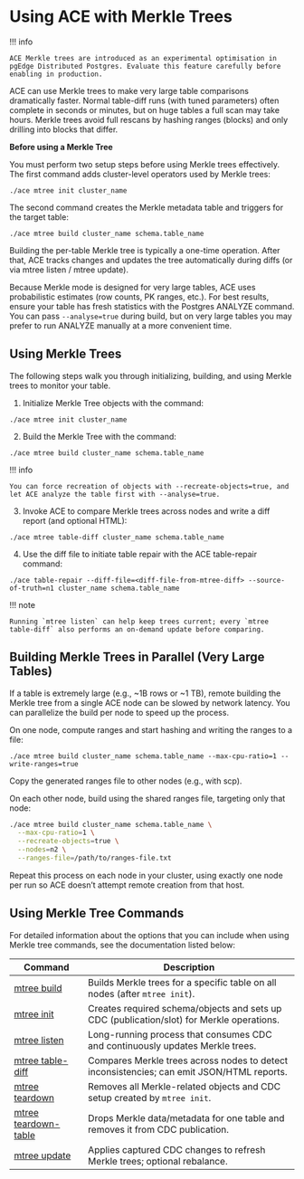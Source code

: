 # Using ACE with Merkle Trees

!!! info

    ACE Merkle trees are introduced as an experimental optimisation in pgEdge Distributed Postgres. Evaluate this feature carefully before enabling in production.

ACE can use Merkle trees to make very large table comparisons dramatically faster. Normal table-diff runs (with tuned parameters) often complete in seconds or minutes, but on huge tables a full scan may take hours. Merkle trees avoid full rescans by hashing ranges (blocks) and only drilling into blocks that differ.

**Before using a Merkle Tree**

You must perform two setup steps before using Merkle trees effectively.  The first command adds cluster-level operators used by Merkle trees:

`./ace mtree init cluster_name`

The second command creates the Merkle metadata table and triggers for the target table:

`./ace mtree build cluster_name schema.table_name`

Building the per-table Merkle tree is typically a one-time operation. After that, ACE tracks changes and updates the tree automatically during diffs (or via mtree listen / mtree update).

Because Merkle mode is designed for very large tables, ACE uses probabilistic estimates (row counts, PK ranges, etc.). For best results, ensure your table has fresh statistics with the Postgres ANALYZE command. You can pass `--analyse=true` during build, but on very large tables you may prefer to run ANALYZE manually at a more convenient time.

## Using Merkle Trees

The following steps walk you through initializing, building, and using Merkle trees to monitor your table.

1. Initialize Merkle Tree objects with the command:

`./ace mtree init cluster_name`

2. Build the Merkle Tree with the command:

`./ace mtree build cluster_name schema.table_name`

!!! info

    You can force recreation of objects with --recreate-objects=true, and let ACE analyze the table first with --analyse=true.

3. Invoke ACE to compare Merkle trees across nodes and write a diff report (and optional HTML):

`./ace mtree table-diff cluster_name schema.table_name`

4. Use the diff file to initiate table repair with the ACE table-repair command:

`./ace table-repair --diff-file=<diff-file-from-mtree-diff> --source-of-truth=n1 cluster_name schema.table_name`


!!! note

    Running `mtree listen` can help keep trees current; every `mtree table-diff` also performs an on-demand update before comparing.


## Building Merkle Trees in Parallel (Very Large Tables)

If a table is extremely large (e.g., ~1B rows or ~1 TB), remote building the Merkle tree from a single ACE node can be slowed by network latency. You can parallelize the build per node to speed up the process.

On one node, compute ranges and start hashing and writing the ranges to a file:

`./ace mtree build cluster_name schema.table_name --max-cpu-ratio=1 --write-ranges=true`

Copy the generated ranges file to other nodes (e.g., with scp).

On each other node, build using the shared ranges file, targeting only that node:

```bash
./ace mtree build cluster_name schema.table_name \
  --max-cpu-ratio=1 \
  --recreate-objects=true \
  --nodes=n2 \
  --ranges-file=/path/to/ranges-file.txt
```

Repeat this process on each node in your cluster, using exactly one node per run so ACE doesn’t attempt remote creation from that host.


## Using Merkle Tree Commands

For detailed information about the options that you can include when using Merkle tree commands, see the documentation listed below:

| Command   | Description                                  |
| --------------- | ---------------------------------------- |
| [mtree build](mtree-build.md)                   | Builds Merkle trees for a specific table on all nodes (after `mtree init`).               |
| [mtree init](mtree-init.md)                     | Creates required schema/objects and sets up CDC (publication/slot) for Merkle operations. |
| [mtree listen](mtree-listen.md)                 | Long-running process that consumes CDC and continuously updates Merkle trees.             |
| [mtree table-diff](mtree-table-diff.md)         | Compares Merkle trees across nodes to detect inconsistencies; can emit JSON/HTML reports. |
| [mtree teardown](mtree-teardown.md)             | Removes all Merkle-related objects and CDC setup created by `mtree init`.                 |
| [mtree teardown-table](mtree-teardown-table.md) | Drops Merkle data/metadata for one table and removes it from CDC publication.             |
| [mtree update](mtree-update.md)                 | Applies captured CDC changes to refresh Merkle trees; optional rebalance.                 |


